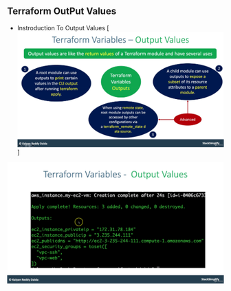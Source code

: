 ## Terraform OutPut Values
- Instroduction To Output Values
[![img.png](img.png)]


![img_1.png](img_1.png)